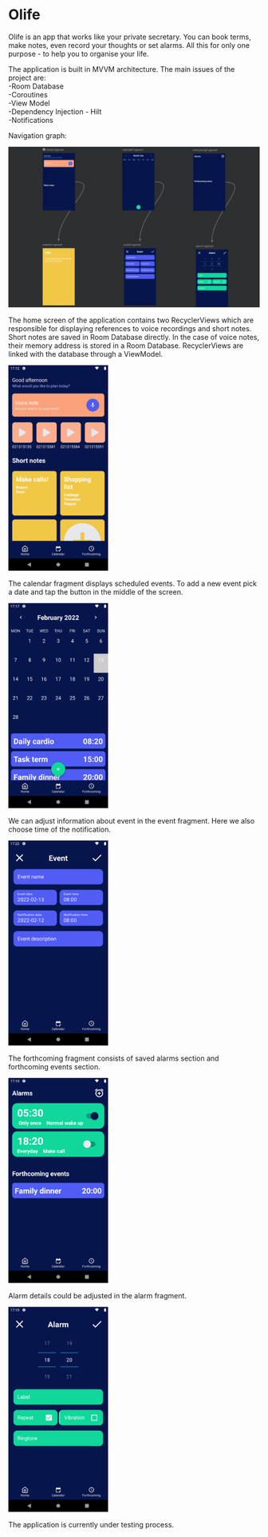 # Olife

Olife is an app that works like your private secretary. You can book terms, make notes, even record your thoughts or set alarms. All this for only one purpose - to help you to organise your life.

The application is built in MVVM architecture. The main issues of the project are:<br>
-Room Database<br>
-Coroutines<br>
-View Model<br>
-Dependency Injection - Hilt<br>
-Notifications

Navigation graph:

<img src="https://github.com/karolkadlubowski/Olife/blob/main/AppScreens/nav_graph.png" width="1200"/>

The home screen of the application contains two RecyclerViews which are responsible for displaying references to voice recordings and short notes. Short notes are saved in Room Database directly. In the case of voice notes, their memory address is stored in a Room Database. RecyclerViews are linked with the database through a ViewModel.

<img src="https://github.com/karolkadlubowski/Olife/blob/main/AppScreens/home_fragment.png" width="200"/>

The calendar fragment displays scheduled events. To add a new event pick a date and tap the button in the middle of the screen.

<img src="https://github.com/karolkadlubowski/Olife/blob/main/AppScreens/calendar_fragment.png" width="200"/>

We can adjust information about event in the event fragment. Here we also choose time of the notification.

<img src="https://github.com/karolkadlubowski/Olife/blob/main/AppScreens/event_fragment.png" width="200"/>

The forthcoming fragment consists of saved alarms section and forthcoming events section.

<img src="https://github.com/karolkadlubowski/Olife/blob/main/AppScreens/forthcoming_fragment.png" width="200"/>

Alarm details could be adjusted in the alarm fragment.

<img src="https://github.com/karolkadlubowski/Olife/blob/main/AppScreens/alarm_fragment.png" width="200"/>


The application is currently under testing process.
